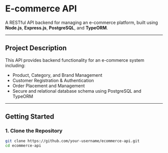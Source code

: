 #  E-commerce API

A RESTful API backend for managing an e-commerce platform, built using **Node.js**, **Express.js**, **PostgreSQL**, and **TypeORM**.

---

##  Project Description

This API provides backend functionality for an e-commerce system including:

- Product, Category, and Brand Management
- Customer Registration & Authentication
-  Order Placement and Management
- Secure and relational database schema using PostgreSQL and TypeORM

---

## Getting Started

### 1. Clone the Repository

```bash
git clone https://github.com/your-username/ecommerce-api.git
cd ecommerce-api

